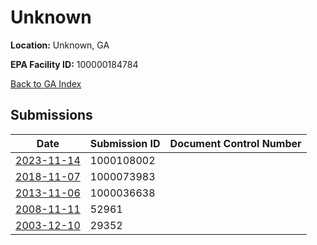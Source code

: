 # Unknown

**Location:** Unknown, GA

**EPA Facility ID:** 100000184784

[Back to GA Index](../../index.md)

## Submissions

| Date | Submission ID | Document Control Number |
|------|--------------|-------------------------|
| [2023-11-14](submissions/1000108002.md) | 1000108002 |  |
| [2018-11-07](submissions/1000073983.md) | 1000073983 |  |
| [2013-11-06](submissions/1000036638.md) | 1000036638 |  |
| [2008-11-11](submissions/52961.md) | 52961 |  |
| [2003-12-10](submissions/29352.md) | 29352 |  |
